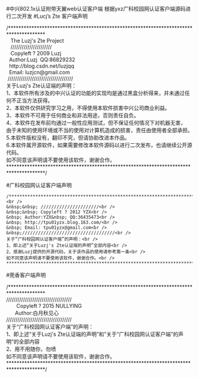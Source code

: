 #中兴802.1x认证附带天翼web认证客户端
    根据yxz广科校园网认证客户端源码进行二次开发
#Lucj’s Zte 客户端声明
<p>
	/**************************************************************************************<br />
	&nbsp;&nbsp; The Luzj's Zte Project<br />
	&nbsp;&nbsp; //////////////////////<br />
	&nbsp;&nbsp; Copyleft ? 2009 Luzj<br />
	&nbsp; Author:Luzj&nbsp; QQ:86829232<br />
	&nbsp; http://blog.csdn.net/luzjqq<br />
	&nbsp; Email: luzjcn@gmail.com<br />
	&nbsp;///////////////////////////////////<br />
	关于Luzj's Zte认证端的声明：<br />
	1、本软件所有涉及的中兴认证的功能的实现均是通过黑盒分析得来，并未通过任何不正当方法获得。<br />
	2、本软件仅供研究学习之用，不得使用本软件损害中兴公司商业利益。<br />
	3、本软件不可用于任何商业和非法用途，否则责任自负。<br />
	4、本软件在发布前均通过一般性应用测试，但不保证任何情况下对机器无害，<br />
	由于未知的使用环境或不当的使用对计算机造成的损害，责任由使用者全部承担。<br />
	5.本软件版权没有，翻印不究，但请协助改进本作品。<br />
	6.本软件属开源软件，如果需要修改本软件源码以进行二次发布，也请继续公开源代码。<br />
	如不同意该声明请不要使用该软件，谢谢合作。<br />
	**************************************************************************************/<br />
</p>
#广科校园网认证客户端声明
<p>

	/**************************************************************************************&nbsp; <br />
	&nbsp;&nbsp; //////////////////////<br />
	&nbsp;&nbsp; Copyleft ? 2012 YZX<br />
	&nbsp; Author:YZX&nbsp; QQ:36435473<br />
	&nbsp; http://tpu01yzx.blog.163.com/<br />
	&nbsp; Email: tpu01yzx@gmail.com<br />
	&nbsp;///////////////////////////////////<br />
	关于“广科校园网认证客户端”的声明：<br />
	1、即上述“关于Luzj's Zte认证端的声明”全部内容<br />
	2、感谢Luzj提供的开源代码，关于该作品的使用请参考第一条<br />
	如不同意该声明请不要使用该软件，谢谢合作。<br />
	**************************************************************************************/
</p>
#莞香客户端声明
<p>
	/**************************************************************************************<br />
	///////////////////////////////////<br />
	&nbsp;&nbsp;&nbsp;&nbsp;&nbsp;&nbsp; Copyleft ? 2015 NULLYING<br />
	&nbsp;&nbsp;&nbsp;&nbsp;&nbsp; Author:白月秋见心<br />
	///////////////////////////////////<br />
	关于“广科校园网认证客户端”的声明：<br />
	1、即上述“关于Luzj's Zte认证端的声明”和”关于“广科校园网认证客户端”的声明“的全部内容<br />
	2、用不用随你，勿喷<br />
	如不同意该声明请不要使用该软件，谢谢合作。<br />
	**************************************************************************************/<br />
	
</p>
